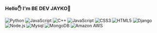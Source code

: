 ### Hello✋ I'm BE DEV JAYKO🍊

<img alt="Python" src ="https://img.shields.io/badge/Python-3776AB.svg?&style=for-the-badge&logo=Python&logoColor=White"/>
<img alt="JavaScript" src ="https://img.shields.io/badge/JavaScript-F7DF1E.svg?&style=for-the-badge&logo=JavaScript&logoColor=White"/>
<img alt="C++" src ="https://img.shields.io/badge/C++-00599C.svg?&style=for-the-badge&logo=C++&logoColor=White"/>
<img alt="JavaScript" src ="https://img.shields.io/badge/JavaScript-F7DF1E.svg?&style=for-the-badge&logo=JavaScript&logoColor=White"/>
<img alt="CSS3" src ="https://img.shields.io/badge/CSS3-1572B6.svg?&style=for-the-badge&logo=CSS3&logoColor=White"/>
<img alt="HTML5" src ="https://img.shields.io/badge/HTML5-E34F26.svg?&style=for-the-badge&logo=HTML5&logoColor=White"/>
<img alt="Django" src ="https://img.shields.io/badge/Django-092E20.svg?&style=for-the-badge&logo=Django&logoColor=White"/>
<img alt="Node.js" src ="https://img.shields.io/badge/Node.js-339933.svg?&style=for-the-badge&logo=Node.js&logoColor=White"/>
<img alt="Mysql" src ="https://img.shields.io/badge/Mysql-4479A1.svg?&style=for-the-badge&logo=Mysql&logoColor=White"/>
<img alt="MongoDB" src ="https://img.shields.io/badge/MongoDB-47A248.svg?&style=for-the-badge&logo=MongoDB&logoColor=White"/>
<img alt="Amazon AWS" src ="https://img.shields.io/badge/Amazon AWS-232F3E.svg?&style=for-the-badge&logo=Amazon AWS&logoColor=White"/>



